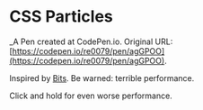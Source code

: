 # CSS Particles
 _A Pen created at CodePen.io. Original URL: [https://codepen.io/re0079/pen/agGPOO](https://codepen.io/re0079/pen/agGPOO).

 Inspired by [Bits](http://codepen.io/hellomatt/pen/pJYxyX). Be warned: terrible performance.

Click and hold for even worse performance.